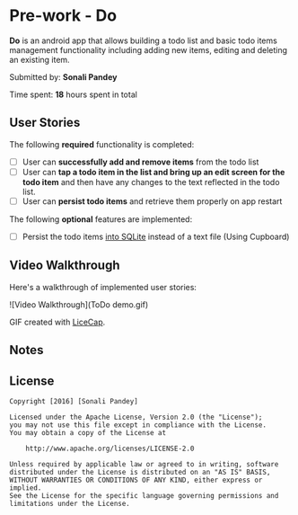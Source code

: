 # Pre-work - Do

**Do** is an android app that allows building a todo list and basic todo items management functionality including adding new items, editing and deleting an existing item.

Submitted by: **Sonali Pandey**

Time spent: **18** hours spent in total

## User Stories

The following **required** functionality is completed:

* [ ] User can **successfully add and remove items** from the todo list
* [ ] User can **tap a todo item in the list and bring up an edit screen for the todo item** and then have any changes to the text reflected in the todo list.
* [ ] User can **persist todo items** and retrieve them properly on app restart

The following **optional** features are implemented:

* [ ] Persist the todo items [into SQLite](http://guides.codepath.com/android/Persisting-Data-to-the-Device#sqlite) instead of a text file (Using Cupboard)


## Video Walkthrough

Here's a walkthrough of implemented user stories:

![Video Walkthrough](ToDo demo.gif)

GIF created with [LiceCap](http://www.cockos.com/licecap/).

## Notes




## License

    Copyright [2016] [Sonali Pandey]

    Licensed under the Apache License, Version 2.0 (the "License");
    you may not use this file except in compliance with the License.
    You may obtain a copy of the License at

        http://www.apache.org/licenses/LICENSE-2.0

    Unless required by applicable law or agreed to in writing, software
    distributed under the License is distributed on an "AS IS" BASIS,
    WITHOUT WARRANTIES OR CONDITIONS OF ANY KIND, either express or implied.
    See the License for the specific language governing permissions and
    limitations under the License.


